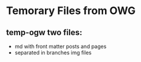 # Temorary Files from OWG
## temp-ogw two files:
- md with front matter posts and pages
- separated in branches img files 
